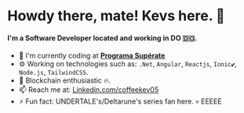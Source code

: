 # Howdy there, mate! Kevs here. 👋

#### I'm a Software Developer located and working in DO 🇩🇴.

- 🏢 I'm currently coding at **[Programa Supérate](https://www.superate.gob.do/)**
- ⚙️ Working on technologies such as: `.Net`, `Angular`, `Reactjs`, `Ionic💕`, `Node.js`, `TailwindCSS`.
- 🔗 Blockchain enthusiastic 🔥.
- 📫 Reach me at: [Linkedin.com/coffeekev05](https://www.linkedin.com/in/kevinhernandez05/)
- ⚡️ Fun fact: UNDERTALE's/Deltarune's series fan here. 💀 EEEEE


